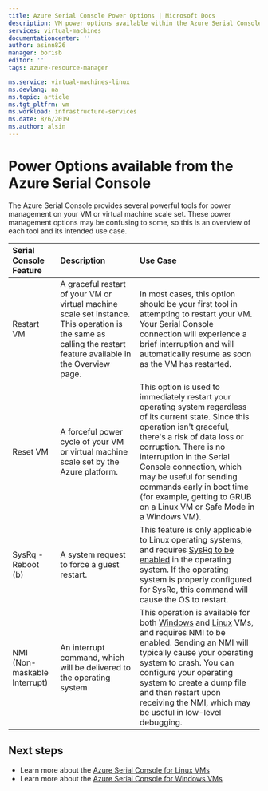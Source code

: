 ```yaml
---
title: Azure Serial Console Power Options | Microsoft Docs
description: VM power options available within the Azure Serial Console
services: virtual-machines
documentationcenter: ''
author: asinn826
manager: borisb
editor: ''
tags: azure-resource-manager

ms.service: virtual-machines-linux
ms.devlang: na
ms.topic: article
ms.tgt_pltfrm: vm
ms.workload: infrastructure-services
ms.date: 8/6/2019
ms.author: alsin
---
```


# Power Options available from the Azure Serial Console

The Azure Serial Console provides several powerful tools for power management on your VM or virtual machine scale set. These power management options may be confusing to some, so this is an overview of each tool and its intended use case.

Serial Console Feature | Description | Use Case
:----------------------|:------------|:---------
Restart VM | A graceful restart of your VM or virtual machine scale set instance. This operation is the same as calling the restart feature available in the Overview page. | In most cases, this option should be your first tool in attempting to restart your VM. Your Serial Console connection will experience a brief interruption and will automatically resume as soon as the VM has restarted.
Reset VM | A forceful power cycle of your VM or virtual machine scale set by the Azure platform. | This option is used to immediately restart your operating system regardless of its current state. Since this operation isn't graceful, there's a risk of data loss or corruption. There is no interruption in the Serial Console connection, which may be useful for sending commands early in boot time (for example, getting to GRUB on a Linux VM or Safe Mode in a Windows VM).
SysRq - Reboot (b) | A system request to force a guest restart. | This feature is only applicable to Linux operating systems, and requires [SysRq to be enabled](./serial-console-nmi-sysrq.md#system-request-sysrq) in the operating system. If the operating system is properly configured for SysRq, this command will cause the OS to restart.
NMI (Non-maskable Interrupt) | An interrupt command, which will be delivered to the operating system | This operation is available for both [Windows](./serial-console-windows.md#use-the-serial-console-for-nmi-calls) and [Linux](./serial-console-nmi-sysrq.md#non-maskable-interrupt-nmi) VMs, and requires NMI to be enabled. Sending an NMI will typically cause your operating system to crash. You can configure your operating system to create a dump file and then restart upon receiving the NMI, which may be useful in low-level debugging.

## Next steps
* Learn more about the [Azure Serial Console for Linux VMs](./serial-console-linux.md)
* Learn more about the [Azure Serial Console for Windows VMs](./serial-console-windows.md)